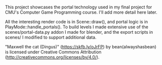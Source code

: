 This project showcases the portal technology used in my final project for CMU's Computer Game Programming course. I'll add more detail here later.

All the interesting render code is in Scene::draw(), and portal logic is in PlayMode::handle_portals(). To build levels I made extensive use of the scenes/portal-data.py addon I made for blender, and the export scripts in scenes/ I modified to support additional data.

"Maxwell the cat (Dingus)" (https://skfb.ly/oJrFP) by bean(alwayshasbean) is licensed under Creative Commons Attribution (http://creativecommons.org/licenses/by/4.0/).
